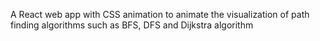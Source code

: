 A React web app with CSS animation to animate the visualization of path finding algorithms such as BFS, DFS and Dijkstra algorithm
